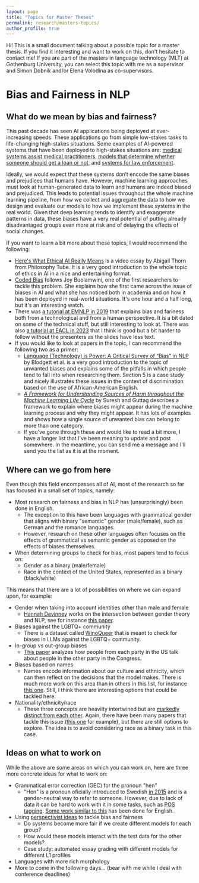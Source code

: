 ```yaml
---
layout: page
title: "Topics for Master Theses"
permalink: research/masters-topics/
author_profile: true
---
```


Hi! This is a small document talking about a possible topic for a master thesis.
If you find it interesting and want to work on this, don't hesitate to contact me!
If you are part of the masters in language technology (MLT) at Gothenburg University, you can select this topic with me as a supervisor and Simon Dobnik and/or Elena Volodina as co-supervisors.

# Bias and Fairness in NLP


## What do we mean by bias and fairness?

This past decade has seen AI applications being deployed at ever-increasing speeds.
These applications go from simple low-stakes tasks to life-changing high-stakes situations.
Some examples of AI-powered systems that have been deployed to high-stakes situations are: [medical systems assist medical practitioners](https://www.scientificamerican.com/article/health-care-ai-systems-are-biased/), [models that determine whether someone should get a loan or not](https://www.forbes.com/sites/korihale/2021/09/02/ai-bias-caused-80-of-black-mortgage-applicants-to-be-denied/), and [systems for law enforcement](https://www.technologyreview.com/2019/01/21/137783/algorithms-criminal-justice-ai/).

Ideally, we would expect that these systems don’t encode the same biases and prejudices that humans have.
However, machine learning approaches must look at human-generated data to learn and humans are indeed biased and prejudiced.
This leads to potential issues throughout the whole machine learning pipeline, from how we collect and aggregate the data to how we design and evaluate our models to how we implement these systems in the real world.
Given that deep learning tends to identify and exaggerate patterns in data, these biases have a very real potential of putting already disadvantaged groups even more at risk and of delaying the effects of social changes.

If you want to learn a bit more about these topics, I would recommend the following:
 - [Here's What Ethical AI Really Means](https://www.youtube.com/watch?v=AaU6tI2pb3M) is a video essay by Abigail Thorn from Philosophy Tube. It is a very good introduction to the whole topic of ethics in AI in a nice and entertaining format.
 - [Coded Bias](https://www.imdb.com/title/tt11394170/) follows Joy Buolamwini, one of the first researchers to tackle this problem. She explains how she first came across the issue of biases in AI and what she has noticed both in academia and on how it has been deployed in real-world situations. It's one hour and a half long, but it's an interesting watch.
 - There was [a tutorial at EMNLP in 2019](http://web.cs.ucla.edu/~kwchang/talks/emnlp19-fairnlp/) that explains bias and fariness both from a technological and from a human perspective. It is a bit dated on some of the technical stuff, but still interesting to look at. There was also [a tutorial at EACL in 2023](http://bit.ly/eacl23-ethics-slides) that I think is good but a bit harder to follow without the presenters as the slides have less text.
 - If you would like to look at papers in the topic, I can recommend the following two as a primer:
   - [Language (Technology) is Power: A Critical Survey of “Bias” in NLP](https://aclanthology.org/2020.acl-main.485) by Blodgett et al. is a very good introduction to the topic of unwanted biases and explains some of the pitfalls in which people tend to fall into when researching them. Section 5 is a case study and nicely illustrates these issues in the context of discrimination based on the use of African-American English.
   - [_A Framework for Understanding Sources of Harm throughout the Machine Learning Life Cycle_](https://dl.acm.org/doi/abs/10.1145/3465416.3483305) by Suresh and Guttag describes a framework to explain where biases might appear during the machine learning process and why they might appear. It has lots of examples and shows how a single source of unwanted bias can belong to more than one category.
   - If you've gone through these and would like to read a bit more, I have a longer list that I've been meaning to update and post somewhere. In the meantime, you can send me a message and I'll send you the list as it is at the moment.



## Where can we go from here

Even though this field encompasses all of AI, most of the research so far has focused in a small set of topics, namely:
 -	Most research on fairness and bias in NLP has (unsurprisingly) been done in English.
     -	The exception to this have been languages with grammatical gender that aligns with binary "semantic" gender (male/female), such as German and the romance languages.
     -	However, research on these other languages often focuses on the effects of grammatical vs semantic gender as opposed on the effects of biases themselves.
 -	When determining groups to check for bias, most papers tend to focus on:
     -	Gender as a binary (male/female)
     -	Race in the context of the United States, represented as a binary (black/white)

This means that there are a lot of possibilities on where we can expand upon, for example:
 -	Gender when taking into account identities other than male and female
     -	[Hannah Devinney](https://www.umu.se/en/staff/hannah-devinney/) works on the intersection between gender theory and NLP, see for instance [this paper](https://doi.org/10.1145/3531146.3534627).
 -	Biases against the LGBTQ+ community
     -	There is a dataset called [WinoQueer](https://aclanthology.org/2023.acl-long.507/) that is meant to check for biases in LLMs against the LGBTQ+ community.
 - In-group vs out-group biases
     - [This paper](https://aclanthology.org/2023.eacl-main.183/) analyzes how people from each party in the US talk about people in the other party in the Congress.
 - Biases based on names
     -	Names encode information about our culture and ethnicity, which can then reflect on the decisions that the model makes. There is much more work on this area than in others in this list, for instance [this one](https://aclanthology.org/N19-1424/). Still, I think there are interesting options that could be tackled here.
 -	Nationality/ethnicity/race
     -	These three concepts are heavilty intertwined but are [markedly distinct from each other](https://www.nationalgeographic.com/culture/article/race-ethnicity). Again, there have been many papers that tackle this issue ([this one](https://aclanthology.org/2023.eacl-main.9/) for example), but there are still options to explore. The idea is to avoid considering race as a binary task in this case. 
  

## Ideas on what to work on

While the above are some areas on which you can work on, here are three more concrete ideas for what to work on:
 - Grammatical error correction (GEC) for the pronoun "hen"
   - "Hen" is a pronoun oficially introduced to Swedish [in 2015](https://svenska.se/saol/?id=1105387&pz=3) and is a gender-neutral way to refer to someone. However, due to lack of data it can be hard to work with it in some tasks, such as [POS tagging](https://umu.diva-portal.org/smash/get/diva2:1713349/FULLTEXT01.pdf). [Some work similar to this](https://aclanthology.org/2023.bea-1.13/) has been done for English.
 - Using [perspectivist ideas](http://pdai.info/) to tackle bias and fairness
   - Do systems become more fair if we create different models for each group?
   - How would these models interact with the test data for the other models?
   - Case study: automated essay grading with different models for different L1 profiles
 - Languages with more rich morphology
 - More to come in the following days... (bear with me while I deal with conference deadlines)
